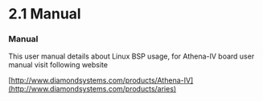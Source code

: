 # 2.1	Manual

### Manual

This user manual details about Linux BSP usage, for Athena-IV board user manual visit following website

[http://www.diamondsystems.com/products/Athena-IV](http://www.diamondsystems.com/products/aries)
